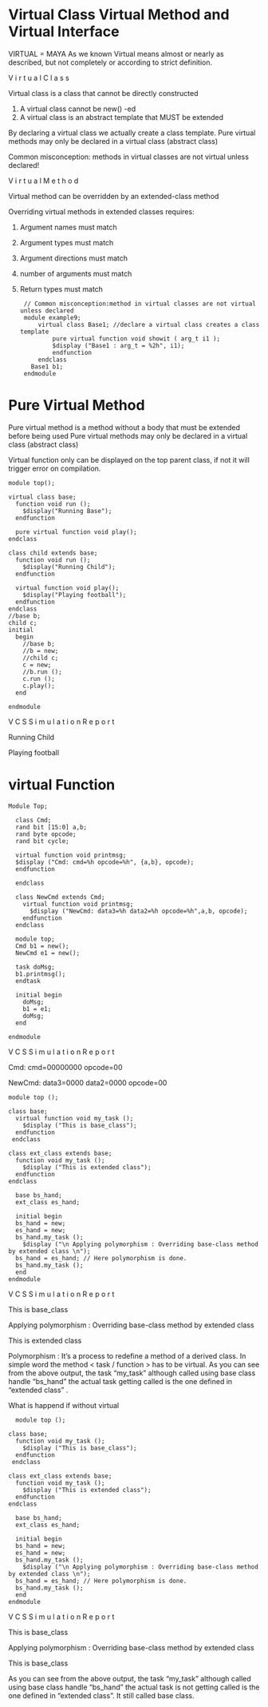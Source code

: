 # Virtual Class Virtual Method and Virtual Interface

VIRTUAL = MAYA
As we known Virtual means almost or nearly as described, but not completely or according to strict definition. 

V i r t u a l    C l a s s

Virtual class is a class that cannot be directly constructed
1. A virtual class cannot be new() -ed
2. A virtual class is an abstract template that MUST be extended

By declaring a virtual class we actually create a class template. Pure virtual methods may only be declared in a virtual class (abstract class)

Common misconception: methods in virtual classes are not virtual unless declared!

V i r t u a l    M e t h o d

Virtual method can be overridden by an extended-class method

Overriding virtual methods in extended classes requires:
1. Argument names must match
2. Argument types must match
3. Argument directions must match
4. number of arguments must match
5. Return types must match

        // Common misconception:method in virtual classes are not virtual unless declared
        module example9;
            virtual class Base1; //declare a virtual class creates a class template
                pure virtual function void showit ( arg_t i1 );
                $display ("Base1 : arg_t = %2h", i1);
                endfunction 
            endclass
          Base1 b1;  
        endmodule


# Pure Virtual Method

Pure virtual method is a method without a body that must be extended before being used
Pure virtual methods may only be declared in a virtual class (abstract class)

Virtual function only can be displayed on the top parent class, if not it will trigger error on compilation.

    module top();
  
    virtual class base;
      function void run ();
        $display("Running Base");
      endfunction
    
      pure virtual function void play();
    endclass
  
    class child extends base;
      function void run ();
        $display("Running Child");
      endfunction
    
      virtual function void play();
        $display("Playing football");
      endfunction
    endclass
    //base b;
    child c;
    initial
      begin
        //base b; 
        //b = new;
        //child c;
        c = new;
        //b.run ();
        c.run ();
        c.play();
      end
       
    endmodule

V C S   S i m u l a t i o n   R e p o r t 

Running Child

Playing football
           

# virtual Function

    Module Top;
    
      class Cmd;
      rand bit [15:0] a,b;
      rand byte opcode;
      rand bit cycle;
  
      virtual function void printmsg;
      $display ("Cmd: cmd=%h opcode=%h", {a,b}, opcode);
      endfunction
  
      endclass

      class NewCmd extends Cmd;
        virtual function void printmsg;
          $display ("NewCmd: data3=%h data2=%h opcode=%h",a,b, opcode);
        endfunction
      endclass
      
      module top;
      Cmd b1 = new();
      NewCmd e1 = new();

      task doMsg;
      b1.printmsg();
      endtask

      initial begin
        doMsg;
        b1 = e1;
        doMsg;
      end
      
    endmodule
    
V C S   S i m u l a t i o n   R e p o r t 

   Cmd: cmd=00000000 opcode=00
   
   NewCmd: data3=0000 data2=0000 opcode=00
   
   
   
    module top ();

    class base;
      virtual function void my_task ();
        $display ("This is base_class");
      endfunction
     endclass

    class ext_class extends base;
      function void my_task ();
        $display ("This is extended class");
      endfunction
    endclass

      base bs_hand;
      ext_class es_hand;

      initial begin
      bs_hand = new;
      es_hand = new;
      bs_hand.my_task ();
        $display ("\n Applying polymorphism : Overriding base-class method by extended class \n");
      bs_hand = es_hand; // Here polymorphism is done.
      bs_hand.my_task ();
      end
    endmodule   

V C S   S i m u l a t i o n   R e p o r t 
   
This is base_class

Applying polymorphism : Overriding base-class method by extended class 

This is extended class

Polymorphism : It’s a process to redefine a method of a derived class. In simple word the method < task / function > has to be virtual. As you can see from the above output, the task “my_task” although called using base class handle “bs_hand” the actual task getting called is the one defined in “extended class” .

    
What is happend if without virtual

      module top ();

    class base;
      function void my_task ();
        $display ("This is base_class");
      endfunction
     endclass

    class ext_class extends base;
      function void my_task ();
        $display ("This is extended class");
      endfunction
    endclass

      base bs_hand;
      ext_class es_hand;

      initial begin
      bs_hand = new;
      es_hand = new;
      bs_hand.my_task ();
        $display ("\n Applying polymorphism : Overriding base-class method by extended class \n");
      bs_hand = es_hand; // Here polymorphism is done.
      bs_hand.my_task ();
      end
    endmodule   
           
V C S   S i m u l a t i o n   R e p o r t 

This is base_class

 Applying polymorphism : Overriding base-class method by extended class 

This is base_class

As you can see from the above output, the task “my_task” although called using base class handle “bs_hand” the actual task is not getting called is the one defined in “extended class”. It still called base class.
